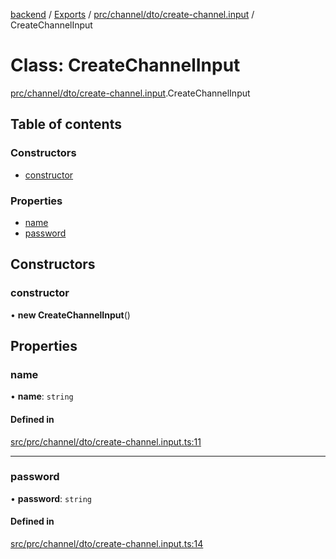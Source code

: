 [backend](../README.md) / [Exports](../modules.md) / [prc/channel/dto/create-channel.input](../modules/prc_channel_dto_create_channel_input.md) / CreateChannelInput

# Class: CreateChannelInput

[prc/channel/dto/create-channel.input](../modules/prc_channel_dto_create_channel_input.md).CreateChannelInput

## Table of contents

### Constructors

- [constructor](prc_channel_dto_create_channel_input.CreateChannelInput.md#constructor)

### Properties

- [name](prc_channel_dto_create_channel_input.CreateChannelInput.md#name)
- [password](prc_channel_dto_create_channel_input.CreateChannelInput.md#password)

## Constructors

### constructor

• **new CreateChannelInput**()

## Properties

### name

• **name**: `string`

#### Defined in

[src/prc/channel/dto/create-channel.input.ts:11](https://github.com/GQDeltex/ft_transcendence/blob/fdce073/backend/src/prc/channel/dto/create-channel.input.ts#L11)

___

### password

• **password**: `string`

#### Defined in

[src/prc/channel/dto/create-channel.input.ts:14](https://github.com/GQDeltex/ft_transcendence/blob/fdce073/backend/src/prc/channel/dto/create-channel.input.ts#L14)

